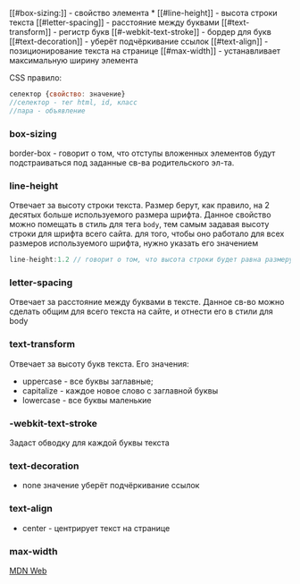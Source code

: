 [[#box-sizing:]] - свойство элемента *
[[#line-height]] - высота строки текста
[[#letter-spacing]] - расстояние между буквами
[[#text-transform]] - регистр букв
[[#-webkit-text-stroke]] - бордер для букв
[[#text-decoration]] - уберёт подчёркивание ссылок
[[#text-align]] - позиционирование текста на странице
[[#max-width]] - устанавливает максимальную ширину элемента

CSS правило:
```js
селектор {свойство: значение}
//селектор - тег html, id, класс
//пара - объявление
```
### box-sizing
border-box - говорит о том, что отступы вложенных элементов будут подстраиваться под заданные св-ва родительского эл-та.
### line-height
Отвечает за высоту строки текста. Размер берут, как правило, на 2 десятых больше используемого размера шрифта. Данное свойство можно помещать в стиль для тега `body`, тем самым задавая высоту строки для шрифта всего сайта. для того, чтобы оно работало для всех размеров используемого шрифта, нужно указать его значением
```js
line-height:1.2 // говорит о том, что высота строки будет равна размеру шрифта + 2 десятых.
```
### letter-spacing
Отвечает за расстояние между буквами в тексте. Данное св-во можно сделать общим для всего текста на сайте, и отнести его в стили для body 
### text-transform 
Отвечает за высоту букв текста. Его значения: 
- uppercase - все буквы заглавные;
- capitalize - каждое новое слово с заглавной буквы
- lowercase - все буквы маленькие
### -webkit-text-stroke
Задаст обводку для каждой буквы текста
### text-decoration
- none значение уберёт подчёркивание ссылок
### text-align
- center - центрирует текст на странице
### max-width
[MDN Web](https://developer.mozilla.org/ru/docs/Web/CSS/max-width)
